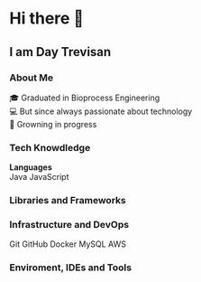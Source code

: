 <h1>Hi there 👋</h1>  
<h2>I am Day Trevisan</h2>  



<h3>About Me</h3>
🎓 Graduated in Bioprocess Engineering<br>
💻 But since always passionate about technology<br>
💼 Growning in progress<br>

<h3>Tech Knowdledge</h3>
<b>Languages</b><br>
Java JavaScript

<h3>Libraries and Frameworks</h3>


<h3>Infrastructure and DevOps</h3>
Git GitHub Docker MySQL AWS

<h3>Enviroment, IDEs and Tools</h3>
 
